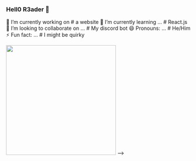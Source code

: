 ### Hell0 R3ader 👋

🔭 I’m currently working on # a website
🌱 I’m currently learning ... # React.js
👯 I’m looking to collaborate on ... # My discord bot
😄 Pronouns: ... # He/Him
⚡ Fun fact: ... # I might be quirky

<img src=http://savegooglewave.com/wp-content/uploads/2020/04/cat-keyboard-gif-3.jpg width=300>
-->

